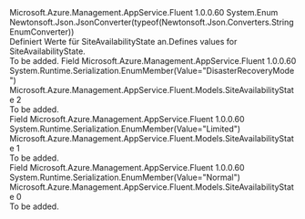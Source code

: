 <Type Name="SiteAvailabilityState" FullName="Microsoft.Azure.Management.AppService.Fluent.Models.SiteAvailabilityState">
  <TypeSignature Language="C#" Value="public enum SiteAvailabilityState" />
  <TypeSignature Language="ILAsm" Value=".class public auto ansi sealed SiteAvailabilityState extends System.Enum" />
  <TypeSignature Language="DocId" Value="T:Microsoft.Azure.Management.AppService.Fluent.Models.SiteAvailabilityState" />
  <TypeSignature Language="VB.NET" Value="Public Enum SiteAvailabilityState" />
  <TypeSignature Language="F#" Value="type SiteAvailabilityState = " />
  <AssemblyInfo>
    <AssemblyName>Microsoft.Azure.Management.AppService.Fluent</AssemblyName>
    <AssemblyVersion>1.0.0.60</AssemblyVersion>
  </AssemblyInfo>
  <Base>
    <BaseTypeName>System.Enum</BaseTypeName>
  </Base>
  <Attributes>
    <Attribute>
      <AttributeName>Newtonsoft.Json.JsonConverter(typeof(Newtonsoft.Json.Converters.StringEnumConverter))</AttributeName>
    </Attribute>
  </Attributes>
  <Docs>
    <summary>
            <span data-ttu-id="5e3b6-101">Definiert Werte für SiteAvailabilityState an.</span><span class="sxs-lookup"><span data-stu-id="5e3b6-101">Defines values for SiteAvailabilityState.</span></span>
            </summary>
    <remarks>To be added.</remarks>
  </Docs>
  <Members>
    <Member MemberName="DisasterRecoveryMode">
      <MemberSignature Language="C#" Value="DisasterRecoveryMode" />
      <MemberSignature Language="ILAsm" Value=".field public static literal valuetype Microsoft.Azure.Management.AppService.Fluent.Models.SiteAvailabilityState DisasterRecoveryMode = int32(2)" />
      <MemberSignature Language="DocId" Value="F:Microsoft.Azure.Management.AppService.Fluent.Models.SiteAvailabilityState.DisasterRecoveryMode" />
      <MemberSignature Language="VB.NET" Value="DisasterRecoveryMode" />
      <MemberSignature Language="F#" Value="DisasterRecoveryMode = 2" Usage="Microsoft.Azure.Management.AppService.Fluent.Models.SiteAvailabilityState.DisasterRecoveryMode" />
      <MemberType>Field</MemberType>
      <AssemblyInfo>
        <AssemblyName>Microsoft.Azure.Management.AppService.Fluent</AssemblyName>
        <AssemblyVersion>1.0.0.60</AssemblyVersion>
      </AssemblyInfo>
      <Attributes>
        <Attribute>
          <AttributeName>System.Runtime.Serialization.EnumMember(Value="DisasterRecoveryMode")</AttributeName>
        </Attribute>
      </Attributes>
      <ReturnValue>
        <ReturnType>Microsoft.Azure.Management.AppService.Fluent.Models.SiteAvailabilityState</ReturnType>
      </ReturnValue>
      <MemberValue>2</MemberValue>
      <Docs>
        <summary>To be added.</summary>
      </Docs>
    </Member>
    <Member MemberName="Limited">
      <MemberSignature Language="C#" Value="Limited" />
      <MemberSignature Language="ILAsm" Value=".field public static literal valuetype Microsoft.Azure.Management.AppService.Fluent.Models.SiteAvailabilityState Limited = int32(1)" />
      <MemberSignature Language="DocId" Value="F:Microsoft.Azure.Management.AppService.Fluent.Models.SiteAvailabilityState.Limited" />
      <MemberSignature Language="VB.NET" Value="Limited" />
      <MemberSignature Language="F#" Value="Limited = 1" Usage="Microsoft.Azure.Management.AppService.Fluent.Models.SiteAvailabilityState.Limited" />
      <MemberType>Field</MemberType>
      <AssemblyInfo>
        <AssemblyName>Microsoft.Azure.Management.AppService.Fluent</AssemblyName>
        <AssemblyVersion>1.0.0.60</AssemblyVersion>
      </AssemblyInfo>
      <Attributes>
        <Attribute>
          <AttributeName>System.Runtime.Serialization.EnumMember(Value="Limited")</AttributeName>
        </Attribute>
      </Attributes>
      <ReturnValue>
        <ReturnType>Microsoft.Azure.Management.AppService.Fluent.Models.SiteAvailabilityState</ReturnType>
      </ReturnValue>
      <MemberValue>1</MemberValue>
      <Docs>
        <summary>To be added.</summary>
      </Docs>
    </Member>
    <Member MemberName="Normal">
      <MemberSignature Language="C#" Value="Normal" />
      <MemberSignature Language="ILAsm" Value=".field public static literal valuetype Microsoft.Azure.Management.AppService.Fluent.Models.SiteAvailabilityState Normal = int32(0)" />
      <MemberSignature Language="DocId" Value="F:Microsoft.Azure.Management.AppService.Fluent.Models.SiteAvailabilityState.Normal" />
      <MemberSignature Language="VB.NET" Value="Normal" />
      <MemberSignature Language="F#" Value="Normal = 0" Usage="Microsoft.Azure.Management.AppService.Fluent.Models.SiteAvailabilityState.Normal" />
      <MemberType>Field</MemberType>
      <AssemblyInfo>
        <AssemblyName>Microsoft.Azure.Management.AppService.Fluent</AssemblyName>
        <AssemblyVersion>1.0.0.60</AssemblyVersion>
      </AssemblyInfo>
      <Attributes>
        <Attribute>
          <AttributeName>System.Runtime.Serialization.EnumMember(Value="Normal")</AttributeName>
        </Attribute>
      </Attributes>
      <ReturnValue>
        <ReturnType>Microsoft.Azure.Management.AppService.Fluent.Models.SiteAvailabilityState</ReturnType>
      </ReturnValue>
      <MemberValue>0</MemberValue>
      <Docs>
        <summary>To be added.</summary>
      </Docs>
    </Member>
  </Members>
</Type>